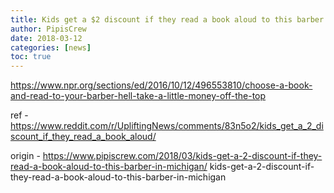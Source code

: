 ```yaml
---
title: Kids get a $2 discount if they read a book aloud to this barber in Michigan
author: PipisCrew
date: 2018-03-12
categories: [news]
toc: true
---
```


https://www.npr.org/sections/ed/2016/10/12/496553810/choose-a-book-and-read-to-your-barber-hell-take-a-little-money-off-the-top

ref - https://www.reddit.com/r/UpliftingNews/comments/83n5o2/kids_get_a_2_discount_if_they_read_a_book_aloud/

origin - https://www.pipiscrew.com/2018/03/kids-get-a-2-discount-if-they-read-a-book-aloud-to-this-barber-in-michigan/ kids-get-a-2-discount-if-they-read-a-book-aloud-to-this-barber-in-michigan